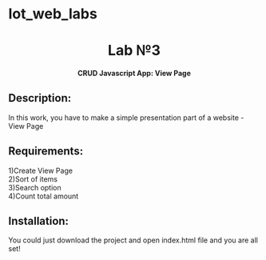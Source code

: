 # Iot_web_labs
<h1 align="center">Lab №3</h1> <h4 align="center">CRUD Javascript App: View Page</h4>
<h2>Description:</h2>
<p>In this work, you have to make a simple presentation part of 
a website - View Page </p> 

<h2>Requirements:</h2>
<p>1)Create View Page<br>
2)Sort of items<br>
3)Search option<br>
4)Count total amount</p>

<h2>Installation:</h2>
<p>You could just download the project and open index.html file and you are all set!</p>